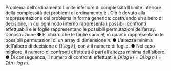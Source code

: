 Problema dell’ordinamento
Limite inferiore di complessità
Il limite inferiore della complessità dei problemi di ordinamento è .
Ciò è dovuto alla rappresentazione del problema in forma generica: costruendo un albero di
decisione, in cui ogni nodo interno rappresenta i possibili confronti effettuabili e le foglie
rappresentano le possibili permutazioni dell’array.
Dimostrazione
● E’ chiaro che le foglie sono 𝑛!, in quanto rappresentano le possibili permutazioni di
un array di dimensione 𝑛.
● L’altezza minima dell’albero di decisione è Ω(𝑙𝑜𝑔 𝑘), con 𝑘 il numero di foglie.
● Nel caso migliore, il numero di confronti effettuati è pari all’altezza minima dell’albero.
● Di conseguenza, il numero di confronti effettuati è
Ω(𝑙𝑜𝑔 𝑘) = Ω(𝑙𝑜𝑔 𝑛!) = Ω(𝑛 · 𝑙𝑜𝑔 𝑛).
